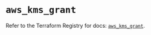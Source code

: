 # `aws_kms_grant`

Refer to the Terraform Registry for docs: [`aws_kms_grant`](https://registry.terraform.io/providers/hashicorp/aws/4.54.0/docs/resources/kms_grant).
